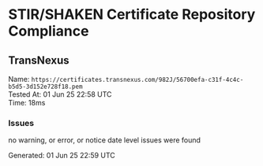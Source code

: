 # STIR/SHAKEN Certificate Repository Compliance

## TransNexus

Name: `https://certificates.transnexus.com/982J/56700efa-c31f-4c4c-b5d5-3d152e728f18.pem`\
Tested At: 01 Jun 25 22:58 UTC\
Time: 18ms

### Issues

no warning, or error, or notice date level issues were found

Generated: 01 Jun 25 22:59 UTC